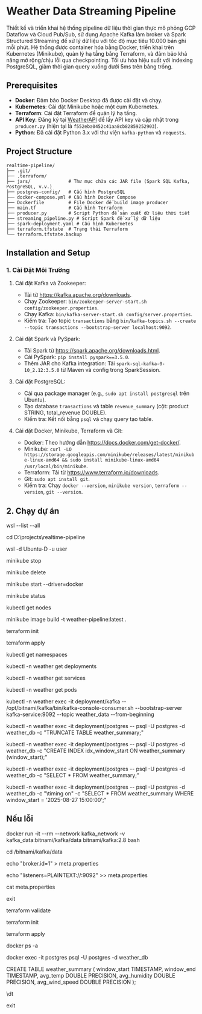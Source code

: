 # Weather Data Streaming Pipeline

Thiết kế và triển khai hệ thống pipeline dữ liệu thời gian thực mô phỏng GCP Dataflow và Cloud Pub/Sub, sử dụng Apache Kafka làm broker và Spark Structured Streaming để xử lý dữ liệu với tốc độ mục tiêu 10.000 bản ghi mỗi phút. Hệ thống được container hóa bằng Docker, triển khai trên Kubernetes (Minikube), quản lý hạ tầng bằng Terraform, và đảm bảo khả năng mở rộng/chịu lỗi qua checkpointing. Tối ưu hóa hiệu suất với indexing PostgreSQL, giảm thời gian query xuống dưới 5ms trên bảng trống.

## Prerequisites

- **Docker**: Đảm bảo Docker Desktop đã được cài đặt và chạy.
- **Kubernetes**: Cài đặt Minikube hoặc một cụm Kubernetes.
- **Terraform**: Cài đặt Terraform để quản lý hạ tầng.
- **API Key**: Đăng ký tại [WeatherAPI](https://www.weatherapi.com/) để lấy API key và cập nhật trong `producer.py` (hiện tại là `f552eba0452c41aa8cb82859252903`).
- **Python**: Đã cài đặt Python 3.x với thư viện `kafka-python` và `requests`.

## Project Structure

```
realtime-pipeline/
├── .git/
├── .terraform/
├── jars/              # Thư mục chứa các JAR file (Spark SQL Kafka, PostgreSQL, v.v.)
├── postgres-config/   # Cấu hình PostgreSQL
├── docker-compose.yml # Cấu hình Docker Compose
├── Dockerfile         # File Docker để build image producer
├── main.tf            # Cấu hình Terraform
├── producer.py        # Script Python để sản xuất dữ liệu thời tiết
├── streaming_pipeline.py # Script Spark để xử lý dữ liệu
├── spark-deployment.yaml # Cấu hình Kubernetes
├── terraform.tfstate  # Trạng thái Terraform
└── terraform.tfstate.backup
```

## Installation and Setup

### 1. Cài Đặt Môi Trường
1. Cài đặt Kafka và Zookeeper:
   - Tải từ https://kafka.apache.org/downloads.
   - Chạy Zookeeper: `bin/zookeeper-server-start.sh config/zookeeper.properties`.
   - Chạy Kafka: `bin/kafka-server-start.sh config/server.properties`.
   - Kiểm tra: Tạo topic `transactions` bằng `bin/kafka-topics.sh --create --topic transactions --bootstrap-server localhost:9092`.

2. Cài đặt Spark và PySpark:
   - Tải Spark từ https://spark.apache.org/downloads.html.
   - Cài PySpark: `pip install pyspark==3.5.0`.
   - Thêm JAR cho Kafka integration: Tải `spark-sql-kafka-0-10_2.12:3.5.0` từ Maven và config trong SparkSession.

3. Cài đặt PostgreSQL:
   - Cài qua package manager (e.g., `sudo apt install postgresql` trên Ubuntu).
   - Tạo database `transactions` và table `revenue_summary` (cột: product STRING, total_revenue DOUBLE).
   - Kiểm tra: Kết nối bằng `psql` và chạy query tạo table.

4. Cài đặt Docker, Minikube, Terraform và Git:
   - Docker: Theo hướng dẫn https://docs.docker.com/get-docker/.
   - Minikube: `curl -LO https://storage.googleapis.com/minikube/releases/latest/minikube-linux-amd64 && sudo install minikube-linux-amd64 /usr/local/bin/minikube`.
   - Terraform: Tải từ https://www.terraform.io/downloads.
   - Git: `sudo apt install git`.
   - Kiểm tra: Chạy `docker --version`, `minikube version`, `terraform --version`, `git --version`.

## 2. Chạy dự án
wsl --list --all

cd D:\projects\realtime-pipeline

wsl -d Ubuntu-D -u user

minikube stop

minikube delete

minikube start --driver=docker

minikube status

kubectl get nodes

minikube image build -t weather-pipeline:latest .

terraform init

terraform apply

kubectl get namespaces

kubectl -n weather get deployments

kubectl -n weather get services

kubectl -n weather get pods

kubectl -n weather exec -it deployment/kafka -- /opt/bitnami/kafka/bin/kafka-console-consumer.sh --bootstrap-server kafka-service:9092 --topic weather_data --from-beginning

kubectl -n weather exec -it deployment/postgres -- psql -U postgres -d weather_db -c "TRUNCATE TABLE weather_summary;"

kubectl -n weather exec -it deployment/postgres -- psql -U postgres -d weather_db -c "CREATE INDEX idx_window_start ON weather_summary (window_start);"

kubectl -n weather exec -it deployment/postgres -- psql -U postgres -d weather_db -c "SELECT * FROM weather_summary;"

kubectl -n weather exec -it deployment/postgres -- psql -U postgres -d weather_db -c "\timing on" -c "SELECT * FROM weather_summary WHERE window_start = '2025-08-27 15:00:00';"

## Nếu lỗi
docker run -it --rm --network kafka_network -v kafka_data:bitnami/kafka/data bitnami/kafka:2.8 bash

cd /bitnami/kafka/data

echo "broker.id=1" > meta.properties

echo "listeners=PLAINTEXT://:9092" >> meta.properties

cat meta.properties

exit

terraform validate

terraform init

terraform apply

docker ps -a

docker exec -it postgres psql -U postgres -d weather_db

CREATE TABLE weather_summary (
    window_start TIMESTAMP,
    window_end TIMESTAMP,
    avg_temp DOUBLE PRECISION,
    avg_humidity DOUBLE PRECISION,
    avg_wind_speed DOUBLE PRECISION
);

\dt

exit
